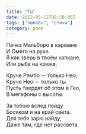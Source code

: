 ```yaml
---
title: "Ты"
date: 2012-05-12T08:58:00Z
tags: ["любовь", "стихи"]
category: poem
---
```


Пачка Мальборо в кармане  
И Омега на руке.  
Я как зверь в твоём капкане,  
Или рыба на крюке.

Круче Рэмбо -- только Нео,  
Круче Нео -- только ты.  
Пусть твердят об этом в Гео,  
В мегафоны с высоты.

За тобою вслед пойду  
Босяком и на край света.  
Для тебя зарю найду,  
Даже там, где нет рассвета.




